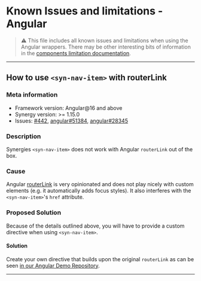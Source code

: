 # Known Issues and limitations - Angular

> ⚠️ This file includes all known issues and limitations when using the Angular wrappers.
> There may be other interesting bits of information in the [components limitation documentation](https://synergy-design-system.github.io/?path=/docs/limitations-components--docs).

---

## How to use `<syn-nav-item>` with routerLink

### Meta information

- Framework version: Angular@16 and above
- Synergy version: >= 1.15.0
- Issues: [#442](https://github.com/synergy-design-system/synergy-design-system/issues/442), [angular#51384](https://github.com/angular/angular/issues/51384), [angular#28345](https://github.com/angular/angular/issues/28345)

### Description

Synergies `<syn-nav-item>` does not work with Angular `routerLink` out of the box.

### Cause

Angular [routerLink](https://v17.angular.io/api/router/RouterLink) is very opinionated and does not play nicely with custom elements (e.g. it automatically adds focus styles). It also interferes with the `<syn-nav-item>`'s `href` attribute.

### Proposed Solution

Because of the details outlined above, you will have to provide a custom directive when using `<syn-nav-item>`.

#### Solution

Create your own directive that builds upon the original `routerLink` as can be seen [in our Angular Demo Repository](https://github.com/synergy-design-system/synergy-design-system/commit/10cb7fc47c951a9dfb0ea1f6070780262c0632c4#diff-6e0efa9162f915825307fe7e43299d0d492102de8759c191a8b898fd6bfc9069).

---
